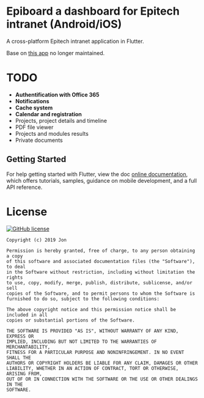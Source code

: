 # Epiboard a dashboard for Epitech intranet (Android/iOS)

A cross-platform Epitech intranet application in Flutter.

Base on [this app](https://github.com/DupK/dashboard-epitech) no longer maintained.

# TODO

* **Authentification with Office 365**
* **Notifications**
* **Cache system**
* **Calendar and registration**
* Projects, project details and timeline
* PDF file viewer
* Projects and  modules results
* Private documents

## Getting Started

For help getting started with Flutter, view the doc
[online documentation](https://flutter.dev/docs), which offers tutorials,
samples, guidance on mobile development, and a full API reference.


# License

 [![GitHub license](https://img.shields.io/badge/license-MIT-blue.svg)](https://raw.githubusercontent.com/9AZX/epiboard/master/LICENSE)
 
    Copyright (c) 2019 Jon

    Permission is hereby granted, free of charge, to any person obtaining a copy
    of this software and associated documentation files (the "Software"), to deal
    in the Software without restriction, including without limitation the rights
    to use, copy, modify, merge, publish, distribute, sublicense, and/or sell
    copies of the Software, and to permit persons to whom the Software is
    furnished to do so, subject to the following conditions:

    The above copyright notice and this permission notice shall be included in all
    copies or substantial portions of the Software.

    THE SOFTWARE IS PROVIDED "AS IS", WITHOUT WARRANTY OF ANY KIND, EXPRESS OR
    IMPLIED, INCLUDING BUT NOT LIMITED TO THE WARRANTIES OF MERCHANTABILITY,
    FITNESS FOR A PARTICULAR PURPOSE AND NONINFRINGEMENT. IN NO EVENT SHALL THE
    AUTHORS OR COPYRIGHT HOLDERS BE LIABLE FOR ANY CLAIM, DAMAGES OR OTHER
    LIABILITY, WHETHER IN AN ACTION OF CONTRACT, TORT OR OTHERWISE, ARISING FROM,
    OUT OF OR IN CONNECTION WITH THE SOFTWARE OR THE USE OR OTHER DEALINGS IN THE
    SOFTWARE.
